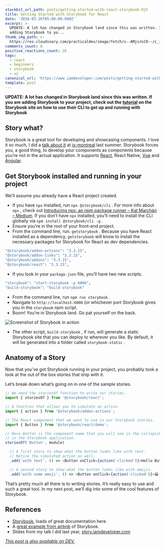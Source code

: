 ```yaml
---
stackbit_url_path: posts/getting-started-with-react-storybook-9jh
title: Getting Started with Storybook for React
date: '2018-03-26T05:00:00.000Z'
excerpt: >-
  UPDATE: A lot has changed in Storybook land since this was written. If you are
  adding Storybook to yo...
thumb_img_path: >-
  https://res.cloudinary.com/practicaldev/image/fetch/s--AMjsJsC0--/c_imagga_scale,f_auto,fl_progressive,h_420,q_auto,w_1000/https://thepracticaldev.s3.amazonaws.com/i/9zm6yatidby4ls11xzeg.png
comments_count: 0
positive_reactions_count: 26
tags:
  - react
  - beginners
  - storybook
  - ui
canonical_url: 'https://www.iamdeveloper.com/posts/getting-started-with-react-storybook-9jh/'
template: post
---
```



**UPDATE: A lot has changed in Storybook land since this was written. If you are adding Storybook to your project, check out the [tutorial](https://www.learnstorybook.com/intro-to-storybook/) on the Storybook site on how to use their CLI to get up and running with Storybook**

## Story what?

Storybook is a great tool for developing and showcasing components. I love it so much, I did a [talk about it](https://story.iamdeveloper.com) at [js-montreal](http://js-montreal.org) last summer. Storybook forces you, a good thing, to develop your components as components because you’re not in the actual application. It supports [React](https://storybook.js.org/basics/guide-react), React Native, [Vue](https://storybook.js.org/basics/guide-vue) and [Angular](https://storybook.js.org/basics/guide-angular).

## Get Storybook installed and running in your project

We’ll assume you already have a React project created.

- If you have 
`npx`
 installed, run 
`npx @storybook/cli`
. For more info about 
`npx`
, check out [Introducing npx: an npm package runner – Kat Marchán – Medium](https://medium.com/@maybekatz/introducing-npx-an-npm-package-runner-55f7d4bd282b). If you don’t have 
`npx`
 installed, you’ll need to install the CLI globally via 
`npm install @storybook/cli -g`
.
- Ensure you’re in the root of your front-end project.
- From the command line, run. 
`getstorybook`
. Because you have React installed as a dependency, 
`getstorybook`
 will know to install the necessary packages for Storybook for React as dev dependencies.


```bash
"@storybook/addon-actions": "3.3.15",
"@storybook/addon-links": "3.3.15",
"@storybook/addons": "3.3.15",
"@storybook/react": "3.3.15",
```


- If you look in your 
`package.json`
 file, you’ll have two new scripts.


```bash
"storybook": "start-storybook -p 6006",
"build-storybook": "build-storybook"
```


- From the command line, run 
`npm run storybook`
.
- Navigate to 
`http://localhost:6006`
 (or whichever port Storybook gives you in the 
`storybook`
 npm script.
- Boom! You’re in Storybook land. Go pat yourself on the back.

![Screenshot of Storybook in action](https://thepracticaldev.s3.amazonaws.com/i/7a9brlemrfxvrizy8ipu.gif)

- The other script, 
`build-storybook`
, if run, will generate a static Storybook site that you can deploy to wherever you like. By default, it will be generated into a folder called 
`storybook-static`
.

## Anatomy of a Story

Now that you’ve got Storybook running in your project, you probably took a look at the out of the box stories that ship with it.

Let’s break down what’s going on in one of the sample stories.


```javascript
// We need the storiesOf function to write our stories.
import { storiesOf } from '@storybook/react';

// A function that allows you to simulate an action.
import { action } from '@storybook/addon-actions';

// The React component that we want to use in our Storybook stories.
import { Button } from '@storybook/react/demo';

// Here Button is the component name that you will see in the collapsible component tree
// in the Storybook application.
storiesOf('Button', module)

  // A first story to show what the button looks like with text.
  // Notice the simulated action as well.
  .add('with text', () => <Button onClick={action('clicked')}>Hello Button</Button>)

  // A second story to show what the button looks like with emojis.
  .add('with some emoji', () => <Button onClick={action('clicked')}>😀 😎 👍 💯</Button>);
```


That’s pretty much all there is to writing stories. It’s really easy to use and such a great tool. In my next post, we’ll dig into some of the cool features of Storybook.

## References

- [Storybook](https://storybook.js.org), loads of great documentation here.
- A [great example from airbnb](http://airbnb.io/react-dates) of Storybook.
- Slides from my talk I did last year, [story.iamdeveloper.com](http://story.iamdeveloper.com)

*[This post is also available on DEV.](https://dev.to/nickytonline/getting-started-with-react-storybook-9jh)*


<script>
const parent = document.getElementsByTagName('head')[0];
const script = document.createElement('script');
script.type = 'text/javascript';
script.src = 'https://cdnjs.cloudflare.com/ajax/libs/iframe-resizer/4.1.1/iframeResizer.min.js';
script.charset = 'utf-8';
script.onload = function() {
    window.iFrameResize({}, '.liquidTag');
};
parent.appendChild(script);
</script>    
